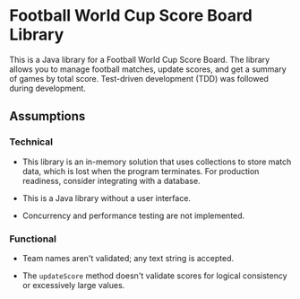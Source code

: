 # Football World Cup Score Board Library

This is a Java library for a Football World Cup Score Board. The library allows you to manage football matches, update scores, and get a summary of games by total score. Test-driven development (TDD) was followed during development.

## Assumptions

### Technical

- This library is an in-memory solution that uses collections to store match data, which is lost when the program terminates. For production readiness, consider integrating with a database.

- This is a Java library without a user interface.

- Concurrency and performance testing are not implemented.

### Functional

- Team names aren't validated; any text string is accepted.

- The `updateScore` method doesn't validate scores for logical consistency or excessively large values.
